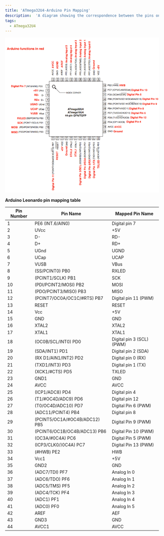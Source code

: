 ```yaml
---
title: 'ATmega32U4-Arduino Pin Mapping'
description:  'A diagram showing the correspondence between the pins on an Arduino board and those of the ATmega32U4 microcontroller.'
tags: 
  - ATmega32U4
---
```


![ATmega32U4 pin mapping.](./assets/32U4PinMapping.png)

**Arduino Leonardo pin mapping table** 

| Pin Number | Pin Name                      | Mapped Pin Name          |
| ---------- | ----------------------------- | ------------------------ |
| 1          | PE6 (INT.6/AIN0)              | Digital pin 7            |
| 2          | UVcc                          | +5V                      |
| 3          | D-                            | RD-                      |
| 4          | D+                            | RD+                      |
| 5          | UGnd                          | UGND                     |
| 6          | UCap                          | UCAP                     |
| 7          | VUSB                          | VBus                     |
| 8          | (SS/PCINT0) PB0               | RXLED                    |
| 9          | (PCINT1/SCLK) PB1             | SCK                      |
| 10         | (PDI/PCINT2/MOSI) PB2         | MOSI                     |
| 11         | (PDO/PCINT3/MISO) PB3         | MISO                     |
| 12         | (PCINT7/OC0A/OC1C/#RTS) PB7   | Digital pin 11 (PWM)     |
| 13         | RESET                         | RESET                    |
| 14         | Vcc                           | +5V                      |
| 15         | GND                           | GND                      |
| 16         | XTAL2                         | XTAL2                    |
| 17         | XTAL1                         | XTAL1                    |
| 18         | (OC0B/SCL/INT0) PD0           | Digital pin 3 (SCL)(PWM) |
| 19         | (SDA/INT1) PD1                | Digital pin 2 (SDA)      |
| 20         | (RX D1/AIN1/INT2) PD2         | Digital pin 0 (RX)       |
| 21         | (TXD1/INT3) PD3               | Digital pin 1 (TX)       |
| 22         | (XCK1/#CTS) PD5               | TXLED                    |
| 23         | GND1                          | GND                      |
| 24         | AVCC                          | AVCC                     |
| 25         | (ICP1/ADC8) PD4               | Digital pin 4            |
| 26         | (T1/#OC4D/ADC9) PD6           | Digital pin 12           |
| 27         | (T0/OC4D/ADC10) PD7           | Digital Pin 6 (PWM)      |
| 28         | (ADC11/PCINT4) PB4            | Digital pin 8            |
| 29         | (PCINT5/OC1A/#OC4B/ADC12) PB5 | Digital Pin 9 (PWM)      |
| 30         | (PCINT6/OC1B/OC4B/ADC13) PB6  | Digital Pin 10 (PWM)     |
| 31         | (OC3A/#0C4A) PC6              | Digital Pin 5 (PWM)      |
| 32         | (ICP3/CLK0/)0C4A) PC7         | Digital Pin 13 (PWM)     |
| 33         | (#HWB) PE2                    | HWB                      |
| 34         | Vcc1                          | +5V                      |
| 35         | GND2                          | GND                      |
| 36         | (ADC7/TDI) PF7                | Analog In 0              |
| 37         | (ADC6/TDO) PF6                | Analog In 1              |
| 38         | (ADC5/TMS) PF5                | Analog In 2              |
| 39         | (ADC4/TCK) PF4                | Analog In 3              |
| 40         | (ADC1) PF1                    | Analog In 4              |
| 41         | (ADC0) PF0                    | Analog In 5              |
| 42         | AREF                          | AEF                      |
| 43         | GND3                          | GND                      |
| 44         | AVCC1                         | AVCC                     |